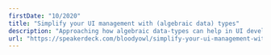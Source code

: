 ```yaml
---
firstDate: "10/2020"
title: "Simplify your UI management with (algebraic data) types"
description: "Approaching how algebraic data-types can help in UI development. "
url: "https://speakerdeck.com/bloodyowl/simplify-your-ui-management-with-algebraic-data-types"
---
```

